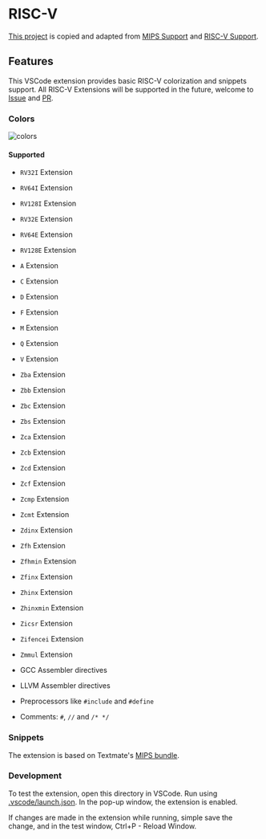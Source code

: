 # RISC-V

[This project](https://github.com/sunshaoce/RISC-V) is copied and adapted from [MIPS Support](https://github.com/kdarkhan/vscode-mips-support) and [RISC-V Support](https://github.com/zhuanhao-wu/vscode-riscv-support).

## Features
This VSCode extension provides basic RISC-V colorization and snippets support. All RISC-V Extensions will be supported in the future, welcome to [Issue](https://github.com/sunshaoce/RISC-V/issues) and [PR](https://github.com/sunshaoce/RISC-V/pulls).

### Colors

![colors](images/vscode-riscv-colors.png)

#### Supported
- `RV32I` Extension
- `RV64I` Extension
- `RV128I` Extension
- `RV32E` Extension
- `RV64E` Extension
- `RV128E` Extension
- `A` Extension
- `C` Extension
- `D` Extension
- `F` Extension
- `M` Extension
- `Q` Extension
- `V` Extension
- `Zba` Extension
- `Zbb` Extension
- `Zbc` Extension
- `Zbs` Extension
- `Zca` Extension
- `Zcb` Extension
- `Zcd` Extension
- `Zcf` Extension
- `Zcmp` Extension
- `Zcmt` Extension
- `Zdinx` Extension
- `Zfh` Extension
- `Zfhmin` Extension
- `Zfinx` Extension
- `Zhinx` Extension
- `Zhinxmin` Extension
- `Zicsr` Extension
- `Zifencei` Extension
- `Zmmul` Extension

- GCC Assembler directives
- LLVM Assembler directives
- Preprocessors like `#include` and `#define`
- Comments: `#`, `//` and `/* */`


### Snippets

The extension is based on Textmate's [MIPS bundle](https://github.com/textmate/mips.tmbundle).

### Development
To test the extension, open this directory in VSCode. Run using [.vscode/launch.json](.vscode/launch.json). In the pop-up window, the extension is enabled.

If changes are made in the extension while running, simple save the change, and in the test window, Ctrl+P - Reload Window.